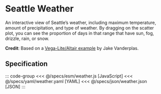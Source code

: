 <script setup>
  import { reset } from '@uwdata/vgplot';
  reset();
</script>

# Seattle Weather

An interactive view of Seattle’s weather, including maximum temperature, amount of precipitation, and type of weather.
By dragging on the scatter plot, you can see the proportion of days in that range that have sun, fog, drizzle, rain, or snow.


<Example spec="/specs/yaml/weather.yaml" />

**Credit**: Based on a [Vega-Lite/Altair example](https://vega.github.io/vega-lite/examples/interactive_seattle_weather.html) by Jake Vanderplas.

## Specification

::: code-group
<<< @/specs/esm/weather.js [JavaScript]
<<< @/specs/yaml/weather.yaml [YAML]
<<< @/specs/json/weather.json [JSON]
:::
